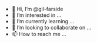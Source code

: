 - 👋 Hi, I’m @gil-farside
- 👀 I’m interested in ...
- 🌱 I’m currently learning ...
- 💞️ I’m looking to collaborate on ...
- 📫 How to reach me ...

<!---
gil-farside/gil-farside is a ✨ special ✨ repository because its `README.md` (this file) appears on your GitHub profile.
You can click the Preview link to take a look at your changes.
--->
